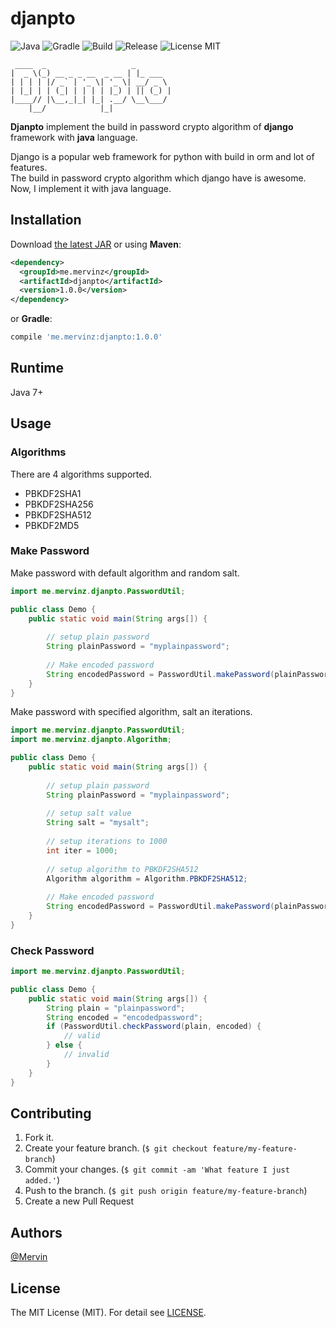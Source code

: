 # djanpto

![Java](https://img.shields.io/badge/java-1.8-orange.svg?style=flat)
![Gradle](https://img.shields.io/badge/gradle-2.14-green.svg?style=flat)
![Build](https://img.shields.io/badge/build-passing-brightgreen.svg?style=flat)
![Release](https://img.shields.io/badge/release-1.0.0-blue.svg?style=flat)
![License MIT](https://img.shields.io/badge/license-MIT-lightgray.svg?style=flat&maxAge=2592000)

```
 ____  _                   _        
|  _ \(_) __ _ _ __  _ __ | |_ ___  
| | | | |/ _` | '_ \| '_ \| __/ _ \ 
| |_| | | (_| | | | | |_) | || (_) |
|____// |\__,_|_| |_| .__/ \__\___/ 
    |__/            |_|                    
```

**Djanpto** implement the build in password crypto algorithm of **django** framework with **java** language.

Django is a popular web framework for python with build in orm and lot of features.<br> 
The build in password crypto algorithm which django have is awesome. <br>
Now, I implement it with java language.<br>
 
## Installation

Download [the latest JAR](http://central.maven.org/maven2/me/mervinz/djanpto/1.0.0/djanpto-1.1.0.jar) or using **Maven**:
 
 ```xml
 <dependency>
   <groupId>me.mervinz</groupId>
   <artifactId>djanpto</artifactId>
   <version>1.0.0</version>
 </dependency>
 ```
 
 or **Gradle**:
 
 ```groovy
 compile 'me.mervinz:djanpto:1.0.0'
 ```
 
## Runtime

Java 7+

## Usage

### Algorithms

There are 4 algorithms supported.

- PBKDF2SHA1
- PBKDF2SHA256
- PBKDF2SHA512
- PBKDF2MD5

### Make Password

Make password with default algorithm and random salt.

```java
import me.mervinz.djanpto.PasswordUtil;

public class Demo {
    public static void main(String args[]) {
    
        // setup plain password
        String plainPassword = "myplainpassword";
        
        // Make encoded password
        String encodedPassword = PasswordUtil.makePassword(plainPassword);
    }
}
```

Make password with specified algorithm, salt an iterations.

```java
import me.mervinz.djanpto.PasswordUtil;
import me.mervinz.djanpto.Algorithm;

public class Demo {
    public static void main(String args[]) {
        
        // setup plain password
        String plainPassword = "myplainpassword";
        
        // setup salt value
        String salt = "mysalt";
        
        // setup iterations to 1000
        int iter = 1000;
        
        // setup algorithm to PBKDF2SHA512
        Algorithm algorithm = Algorithm.PBKDF2SHA512;
        
        // Make encoded password
        String encodedPassword = PasswordUtil.makePassword(plainPassword, salt, iter, algorithm);
    }
}
```

### Check Password

```java
import me.mervinz.djanpto.PasswordUtil;

public class Demo {
    public static void main(String args[]) {
        String plain = "plainpassword";
        String encoded = "encodedpassword";
        if (PasswordUtil.checkPassword(plain, encoded) {
            // valid
        } else {
            // invalid
        }
    }
}
```

## Contributing

1. Fork it.
2. Create your feature branch. (`$ git checkout feature/my-feature-branch`)
3. Commit your changes. (`$ git commit -am 'What feature I just added.'`)
4. Push to the branch. (`$ git push origin feature/my-feature-branch`)
5. Create a new Pull Request

## Authors

[@Mervin](https://github.com/mervinkid) 

## License

The MIT License (MIT). For detail see [LICENSE](LICENSE).
